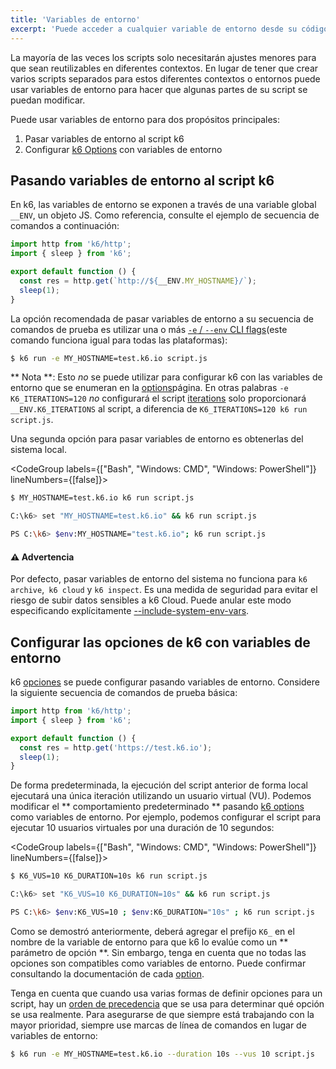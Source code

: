 ```yaml
---
title: 'Variables de entorno'
excerpt: 'Puede acceder a cualquier variable de entorno desde su código de script de k6, y usar esto para suministrar a sus VUs información de configuración.'
---
```


La mayoría de las veces los scripts solo necesitarán ajustes menores para que sean reutilizables en diferentes contextos. En lugar de tener que crear varios scripts separados para estos diferentes contextos o entornos puede usar variables de entorno para hacer que algunas partes de su script se puedan modificar.

Puede usar variables de entorno para dos propósitos principales:

1. Pasar variables de entorno al script k6
2. Configurar [k6 Options](/using-k6/options) con variables de entorno


## Pasando variables de entorno al script k6

En k6, las variables de entorno se exponen a través de una variable global `__ENV`, un objeto JS. Como referencia, consulte el ejemplo de secuencia de comandos a continuación:

```javascript
import http from 'k6/http';
import { sleep } from 'k6';

export default function () {
  const res = http.get(`http://${__ENV.MY_HOSTNAME}/`);
  sleep(1);
}
```
La opción recomendada de pasar variables de entorno a su secuencia de comandos de prueba es utilizar una o más  [`-e` / `--env` CLI flags](/using-k6/options#supply-environment-variables)(este comando funciona igual para todas las plataformas):

<CodeGroup labels={[]} lineNumbers={[true]}>

```bash
$ k6 run -e MY_HOSTNAME=test.k6.io script.js
```
</CodeGroup>

** Nota **: Esto _no_ se puede utilizar para configurar k6 con las variables de entorno que se enumeran en la [options](/using-k6/options)página. En otras palabras `-e K6_ITERATIONS=120` _no_ configurará el script [iterations](/using-k6/options#iterations) solo proporcionará `__ENV.K6_ITERATIONS` al script, a diferencia de `K6_ITERATIONS=120 k6 run script.js`.

<Collapsible title="Uso de variables de entorno del sistema">
  
Una segunda opción para pasar variables de entorno es obtenerlas del sistema local.

<CodeGroup labels={["Bash", "Windows: CMD", "Windows: PowerShell"]} lineNumbers={[false]}>

```bash
$ MY_HOSTNAME=test.k6.io k6 run script.js
```

```bash
C:\k6> set "MY_HOSTNAME=test.k6.io" && k6 run script.js
```

```bash
PS C:\k6> $env:MY_HOSTNAME="test.k6.io"; k6 run script.js
```

</CodeGroup>

#### ⚠️ Advertencia

Por defecto, pasar variables de entorno del sistema no funciona para `k6 archive`,` k6 cloud` y `k6 inspect`. Es una medida de seguridad para evitar el riesgo de subir datos sensibles a k6 Cloud. Puede anular este modo especificando explícitamente [--include-system-env-vars](/using-k6/options/#include-system-env-vars).
  
</Collapsible>

## Configurar las opciones de k6 con variables de entorno

k6 [opciones](/using-k6/options) se puede configurar pasando variables de entorno. Considere la siguiente secuencia de comandos de prueba básica:

```javascript
import http from 'k6/http';
import { sleep } from 'k6';

export default function () {
  const res = http.get('https://test.k6.io');
  sleep(1);
}
```
De forma predeterminada, la ejecución del script anterior de forma local ejecutará una única iteración utilizando un usuario virtual (VU). Podemos modificar el ** comportamiento predeterminado ** pasando [k6 options](/using-k6/options) como variables de entorno. Por ejemplo, podemos configurar el script para ejecutar 10 usuarios virtuales por una duración de 10 segundos:

<CodeGroup labels={["Bash", "Windows: CMD", "Windows: PowerShell"]} lineNumbers={[false]}>

```bash
$ K6_VUS=10 K6_DURATION=10s k6 run script.js
```

```bash
C:\k6> set "K6_VUS=10 K6_DURATION=10s" && k6 run script.js
```

```bash
PS C:\k6> $env:K6_VUS=10 ; $env:K6_DURATION="10s" ; k6 run script.js
```

</CodeGroup>

Como se demostró anteriormente, deberá agregar el prefijo `K6_` en el nombre de la variable de entorno para que k6 lo evalúe como un ** parámetro de opción **. Sin embargo, tenga en cuenta que no todas las opciones son compatibles como variables de entorno. Puede confirmar consultando la documentación de cada [option](/using-k6/options/#list-of-options).

Tenga en cuenta que cuando usa varias formas de definir opciones para un script, hay un [orden de precedencia](/using-k6/options#using-options) que se usa para determinar qué opción se usa realmente. Para asegurarse de que siempre está trabajando con la mayor prioridad, siempre use marcas de línea de comandos en lugar de variables de entorno:

<CodeGroup labels={[]} lineNumbers={[true]}>

```bash
$ k6 run -e MY_HOSTNAME=test.k6.io --duration 10s --vus 10 script.js
```

</CodeGroup>


